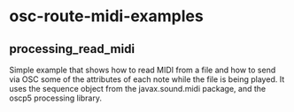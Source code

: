 # osc-route-midi-examples

## processing\_read\_midi

Simple example that shows how to read MIDI from a file and how to send via OSC some of the attributes of each note while the file is being played.
It uses the sequence object from the javax.sound.midi package, and the oscp5 processing library.